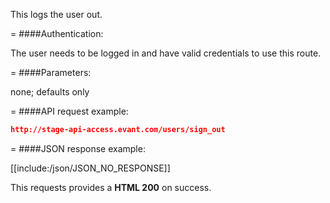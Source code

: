 <!-- --- title: DELETE /users/sign_out -->

This logs the user out.

=
####Authentication:

The user needs to be logged in and have valid credentials to use this route.

=
####Parameters:

none; defaults only

=
####API request example:
```json
http://stage-api-access.evant.com/users/sign_out
```

=
####JSON response example:

[[include:/json/JSON_NO_RESPONSE]]

This requests provides a <strong>HTML 200</strong> on success.